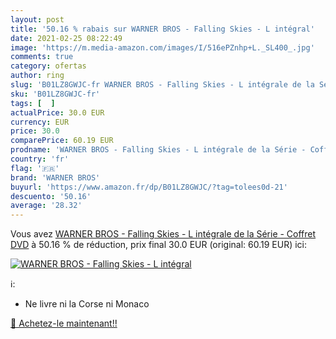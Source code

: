 ```yaml
---
layout: post
title: '50.16 % rabais sur WARNER BROS - Falling Skies - L intégral'
date: 2021-02-25 08:22:49
image: 'https://m.media-amazon.com/images/I/516ePZnhp+L._SL400_.jpg'
comments: true
category: ofertas
author: ring
slug: 'B01LZ8GWJC-fr WARNER BROS - Falling Skies - L intégrale de la Série -...'
sku: 'B01LZ8GWJC-fr'
tags: [  ]
actualPrice: 30.0 EUR
currency: EUR
price: 30.0
comparePrice: 60.19 EUR
prodname: 'WARNER BROS - Falling Skies - L intégrale de la Série - Coffret DVD'
country: 'fr'
flag: '🇫🇷'
brand: 'WARNER BROS'
buyurl: 'https://www.amazon.fr/dp/B01LZ8GWJC/?tag=tolees0d-21'
descuento: '50.16'
average: '28.32'
---
```


Vous avez [WARNER BROS - Falling Skies - L intégrale de la Série - Coffret DVD](https://www.amazon.fr/dp/B01LZ8GWJC/?tag=tolees0d-21)  à  50.16 % de réduction, prix final  30.0 EUR (original: 60.19 EUR) ici:

[![WARNER BROS - Falling Skies - L intégral](https://m.media-amazon.com/images/I/516ePZnhp+L._SL400_.jpg)](https://www.amazon.fr/dp/B01LZ8GWJC/?tag=tolees0d-21)

ℹ️:

- Ne livre ni la Corse ni Monaco

[🛒 Achetez-le maintenant!!](https://www.amazon.fr/dp/B01LZ8GWJC/?tag=tolees0d-21)
